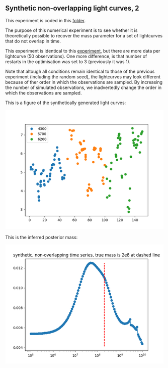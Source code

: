 ## Synthetic non-overlapping light curves, 2

This experiment is coded in this [folder](Synthetics/Experiment4/).

The purpose of this numerical experiment is to see whether it is theoretically possible to recover the mass parameter for a set of lightcurves that do not overlap in time.

This experiment is identical to this [experiment](Syntheticnonoverlapping1.md), but there are more data per lightcurve (50 observations).
One more difference, is that number of restarts in the optimisation was set to 3 (previously it was 1).

Note that altough all conditions remain identical to those of the previous experiment (including the random seed), the lightcurves may look different because of ther order in which the observations are sampled. By increasing the number of simulated observations, we  inadvertedly change the order in which the observations are sampled.

This is a figure of the synthetically generated light curves:

![Non_overlapping_lightcurves](Synthetics/Experiment4/lightcurves.png)

This is the inferred posterior mass:

![posterior_mass](Synthetics/Experiment4/posteriormass.png)
